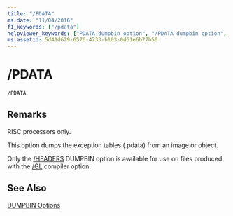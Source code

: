 ```yaml
---
title: "/PDATA"
ms.date: "11/04/2016"
f1_keywords: ["/pdata"]
helpviewer_keywords: ["PDATA dumpbin option", "/PDATA dumpbin option", "-PDATA dumpbin option"]
ms.assetid: 5d41d629-6576-4733-b103-0d61e6b77b50
---
```

# /PDATA

```
/PDATA
```

## Remarks

RISC processors only.

This option dumps the exception tables (.pdata) from an image or object.

Only the [/HEADERS](headers.md) DUMPBIN option is available for use on files produced with the [/GL](gl-whole-program-optimization.md) compiler option.

## See Also

[DUMPBIN Options](dumpbin-options.md)